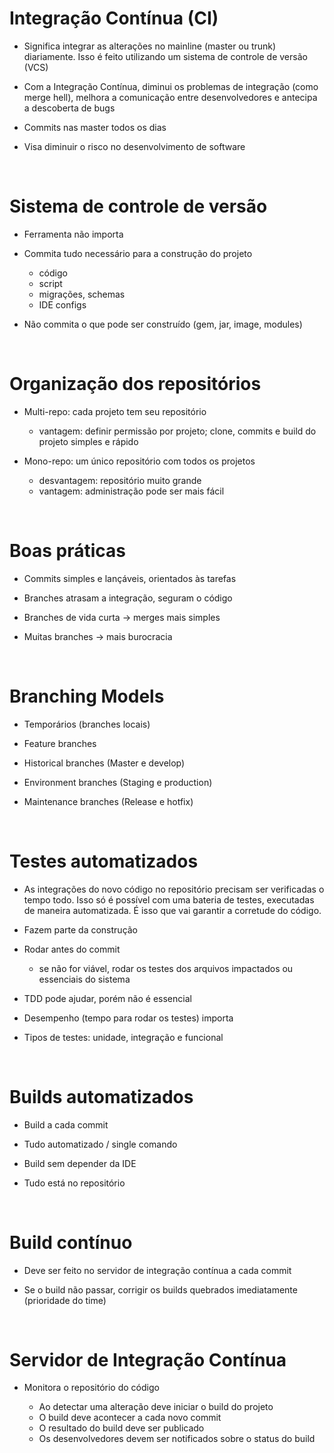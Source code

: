 # Integração Contínua (CI)

- Significa integrar as alterações no mainline (master ou trunk) diariamente. Isso é feito utilizando um sistema de controle de versão (VCS)

- Com a Integração Contínua, diminui os problemas de integração (como merge hell), melhora a comunicação entre desenvolvedores e antecipa a descoberta de bugs

- Commits nas master todos os dias

- Visa diminuir o risco no desenvolvimento de software

<br>

# Sistema de controle de versão

- Ferramenta não importa

- Commita tudo necessário para a construção do projeto
  - código
  - script
  - migrações, schemas
  - IDE configs

- Não commita o que pode ser construído (gem, jar, image, modules)

<br>

# Organização dos repositórios

- Multi-repo: cada projeto tem seu repositório
  - vantagem: definir permissão por projeto; clone, commits e build do projeto simples e rápido

- Mono-repo: um único repositório com todos os projetos
  - desvantagem: repositório muito grande
  - vantagem: administração pode ser mais fácil

<br>

# Boas práticas

- Commits simples e lançáveis, orientados às tarefas

- Branches atrasam a integração, seguram o código

- Branches de vida curta -> merges mais simples

- Muitas branches -> mais burocracia

<br>

# Branching Models

- Temporários (branches locais)

- Feature branches

- Historical branches (Master e develop)

- Environment branches (Staging e production)

- Maintenance branches (Release e hotfix)

<br>

# Testes automatizados

- As integrações do novo código no repositório precisam ser verificadas o tempo todo. Isso só é possível com uma bateria de testes, executadas de maneira automatizada. É isso que vai garantir a corretude do código.

- Fazem parte da construção

- Rodar antes do commit
  - se não for viável, rodar os testes dos arquivos impactados ou essenciais do sistema

- TDD pode ajudar, porém não é essencial

- Desempenho (tempo para rodar os testes) importa

- Tipos de testes: unidade, integração e funcional 

<br>

# Builds automatizados

- Build a cada commit

- Tudo automatizado / single comando

- Build sem depender da IDE

- Tudo está no repositório

<br>

# Build contínuo

- Deve ser feito no servidor de integração contínua a cada commit

- Se o build não passar, corrigir os builds quebrados imediatamente (prioridade do time)

<br>

# Servidor de Integração Contínua

- Monitora o repositório do código

  - Ao detectar uma alteração deve iniciar o build do projeto
  - O build deve acontecer a cada novo commit
  - O resultado do build deve ser publicado
  - Os desenvolvedores devem ser notificados sobre o status do build
